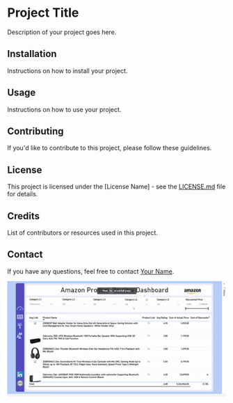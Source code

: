 # Project Title

Description of your project goes here.

## Installation

Instructions on how to install your project.

## Usage

Instructions on how to use your project.

## Contributing

If you'd like to contribute to this project, please follow these guidelines.

## License

This project is licensed under the [License Name] - see the [LICENSE.md](LICENSE.md) file for details.

## Credits

List of contributors or resources used in this project.

## Contact

If you have any questions, feel free to contact [Your Name](mailto:your_email@example.com).

![Project Demo](Product-Review-Dashboard/ezgif-4-40053fe7c2-ezgif.com-video-to-gif-converter.gif)
